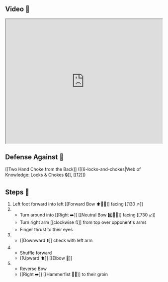 ## Video 🎥

<iframe src="https://www.youtube.com/embed/mXVAGNrhliA" width="100%" height="400"></iframe>

## Defense Against 🤺

[[Two Hand Choke from the Back]] ([[6-locks-and-chokes|Web of Knowledge: Locks & Chokes 🔒]], [[12]])

## Steps 👣

1. Left foot forward into left [[Forward Bow ⬆️🧍‍♂️]] facing [[130 ↗️]]
2. - Turn around into [[Right ➡️]] [[Neutral Bow 0️⃣🧍‍♂️]] facing [[730 ↙️]]
    - Turn right arm [[clockwise 🔃]] from top over opponent's arms
    - Finger thrust to their eyes
3. - [[Downward ⬇️]] check with left arm
4. - Shuffle forward
    - [[Upward ⬆️]] [[Elbow 💪]]
5. - Reverse Bow
    - [[Right ➡️]] [[Hammerfist 🔨✊]] to their groin
